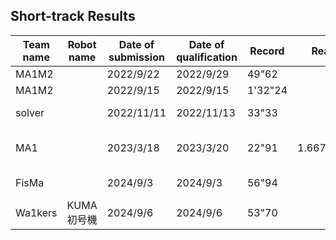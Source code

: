 ## Short-track Results

|  Team name  | Robot name | Date of submission | Date of qualification | Record  |Realtime-factor    | Comment                   | Materials |
| ----        | ----       | ----               | ----                  | ----    |     ----          | ----                      | ----      |
|  MA1M2      |            | 2022/9/22          | 2022/9/29             | 49"62   |                   |                           | [log](https://drive.google.com/file/d/1ND187UJEyuHPXvkAeccb5l5k3_o8X8M0/view?usp=sharing) |
|  MA1M2      |            | 2022/9/15          | 2022/9/15             | 1'32"24 |                   |                           | [log](https://drive.google.com/file/d/1gx8dzoMxX4m2zcPfByvhndkBGwVau4eH/view?usp=sharing) |
|  solver     |            | 2022/11/11         | 2022/11/13            | 33"33   |                   |timer did not work         | [log](https://drive.google.com/drive/folders/1u718Z8ylj8XzvRlmuF_J3-JBo3wKx0RV?usp=sharing) [slides](https://docs.google.com/presentation/d/1k6fXFb39c9gT7BsLzR7ggIPgGMgA-3zk/edit?usp=sharing&ouid=117864653496139825824&rtpof=true&sd=true) [video](https://drive.google.com/file/d/1aGLYGzD60SvqHeXDLRjo951HGGg-UBzK/view?usp=sharing)|
|   MA1       |            | 2023/3/18          | 2023/3/20             | 22"91   | 1.667748344370861 |                           | [log](https://drive.google.com/file/d/1XH35k938lk3uSWH3cKtHQpg79JzEuOOu/view?usp=sharing) [slides](https://drive.google.com/file/d/1tINhvVP6JTI8L5965Av1Vs03yWhCJ4T6/view?usp=sharing) [video 1](https://drive.google.com/file/d/1tINhvVP6JTI8L5965Av1Vs03yWhCJ4T6/view?usp=sharing) [video 2](https://drive.google.com/file/d/1eU5NHhM6SUplVWn5WgTgjkMCIViGYvlm/view?usp=sharing) |
|   FisMa     |            | 2024/9/3           | 2024/9/3              | 56"94   |                   |                           | [log](https://drive.google.com/drive/folders/1GpMNkQ77ID91RdQHd1TemgjyO0Qyd7WZ?usp=sharing) [slides](https://drive.google.com/file/d/1DEeA1gIm7vv29nmxfxyYmdBj_wT1yV4C/view?usp=sharing) [video](https://drive.google.com/file/d/1Hl5vFWeQqSawMqXoDRUYSc3qM3axut5Q/view?usp=sharing) |
|   Wa1kers   | KUMA初号機 | 2024/9/6           | 2024/9/6              | 53"70   |                   |                           | [log]() [video](https://drive.google.com/file/d/1w_IQNOm0VIelmj-5xY0W78Xd35U1MH6k/view?usp=sharing)  |
